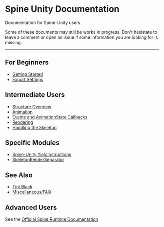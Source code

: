 # Spine Unity Documentation
Documentation for Spine-Unity users.  

Some of these documents may still be works in progress. Don't hesistate to leave a comment or open an issue if some information you are looking for is missing.

----------

## For Beginners
- [Getting Started](https://github.com/pharan/spine-unity-docs/blob/master/Getting-Started.md)
- [Export Settings](https://github.com/pharan/spine-unity-docs/blob/master/Export-Settings.md)

## Intermediate Users
- [Structure Overview](https://github.com/pharan/spine-unity-docs/blob/master/Structure-Overview.md)
- [Animation](https://github.com/pharan/spine-unity-docs/blob/master/Animation.md)
- [Events and AnimationState Callbacks](https://github.com/pharan/spine-unity-docs/blob/master/Events.md)
- [Rendering](https://github.com/pharan/spine-unity-docs/blob/master/Rendering.md)
- [Handling the Skeleton](https://github.com/pharan/spine-unity-docs/blob/master/Handling-the-Skeleton.md)

## Specific Modules
- [Spine-Unity YieldInstructions](https://github.com/pharan/spine-unity-docs/blob/master/Spine-Unity-YieldInstructions.md)
- [SkeletonRenderSeparator](https://github.com/pharan/spine-unity-docs/blob/master/SkeletonRenderSeparator.md)

## See Also
- [Tint Black](https://github.com/pharan/spine-unity-docs/blob/master/Tint-Black.md)
- [Miscellaneous/FAQ](https://github.com/pharan/spine-unity-docs/blob/master/Miscellaneous.md)

## Advanced Users
See the [Official Spine Runtime Documentation](http://esotericsoftware.com/spine-using-runtimes)
